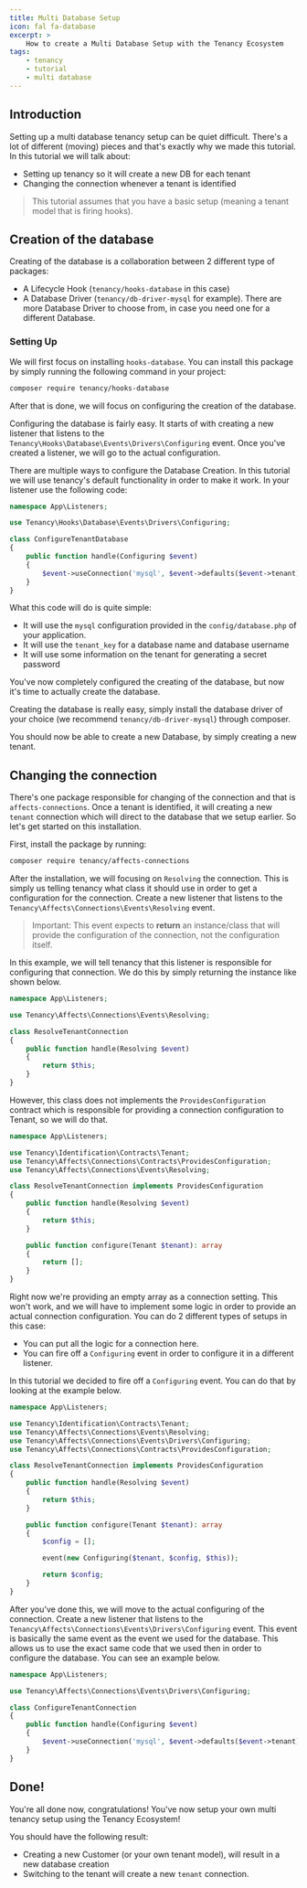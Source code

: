 ```yaml
---
title: Multi Database Setup
icon: fal fa-database
excerpt: >
    How to create a Multi Database Setup with the Tenancy Ecosystem
tags:
    - tenancy
    - tutorial
    - multi database
---
```


## Introduction
Setting up a multi database tenancy setup can be quiet difficult. There's a lot of different (moving) pieces and that's exactly why we made this tutorial. In this tutorial we will talk about:
- Setting up tenancy so it will create a new DB for each tenant
- Changing the connection whenever a tenant is identified

> This tutorial assumes that you have a basic setup (meaning a tenant model that is firing hooks).

## Creation of the database
Creating of the database is a collaboration between 2 different type of packages:
- A Lifecycle Hook (`tenancy/hooks-database` in this case)
- A Database Driver (`tenancy/db-driver-mysql` for example). There are more Database Driver to choose from, in case you need one for a different Database.

### Setting Up
We will first focus on installing `hooks-database`. You can install this package by simply running the following command in your project:
```bash
composer require tenancy/hooks-database
```

After that is done, we will focus on configuring the creation of the database.

Configuring the database is fairly easy. It starts of with creating a new listener that listens to the `Tenancy\Hooks\Database\Events\Drivers\Configuring` event. Once you've created a listener, we will go to the actual configuration.

There are multiple ways to configure the Database Creation. In this tutorial we will use tenancy's default functionality in order to make it work. In your listener use the following code:
```php
namespace App\Listeners;

use Tenancy\Hooks\Database\Events\Drivers\Configuring;

class ConfigureTenantDatabase
{
    public function handle(Configuring $event)
    {
        $event->useConnection('mysql', $event->defaults($event->tenant))
    }
}
```

What this code will do is quite simple:
- It will use the `mysql` configuration provided in the `config/database.php` of your application.
- It will use the `tenant_key` for a database name and database username
- It will use some information on the tenant for generating a secret password

You've now completely configured the creating of the database, but now it's time to actually create the database.

Creating the database is really easy, simply install the database driver of your choice (we recommend `tenancy/db-driver-mysql`) through composer.

You should now be able to create a new Database, by simply creating a new tenant.

## Changing the connection
There's one package responsible for changing of the connection and that is `affects-connections`. Once a tenant is identified, it will creating a new `tenant` connection which will direct to the database that we setup earlier. So let's get started on this installation.

First, install the package by running:
```bash
composer require tenancy/affects-connections
```

After the installation, we will focusing on `Resolving` the connection. This is simply us telling tenancy what class it should use in order to get a configuration for the connection. Create a new listener that listens to the `Tenancy\Affects\Connections\Events\Resolving` event. 

> Important: This event expects to **return** an instance/class that will provide the configuration of the connection, not the configuration itself.

In this example, we will tell tenancy that this listener is responsible for configuring that connection. We do this by simply returning the instance like shown below.

```php
namespace App\Listeners;

use Tenancy\Affects\Connections\Events\Resolving;

class ResolveTenantConnection
{
    public function handle(Resolving $event)
    {
        return $this;
    }
}
```

However, this class does not implements the `ProvidesConfiguration` contract which is responsible for providing a connection configuration to Tenant, so we will do that.

```php
namespace App\Listeners;

use Tenancy\Identification\Contracts\Tenant;
use Tenancy\Affects\Connections\Contracts\ProvidesConfiguration;
use Tenancy\Affects\Connections\Events\Resolving;

class ResolveTenantConnection implements ProvidesConfiguration
{
    public function handle(Resolving $event)
    {
        return $this;
    }

    public function configure(Tenant $tenant): array
    {
        return [];
    }
}
```
Right now we're providing an empty array as a connection setting. This won't work, and we will have to implement some logic in order to provide an actual connection configuration. You can do 2 different types of setups in this case:
- You can put all the logic for a connection here.
- You can fire off a `Configuring` event in order to configure it in a different listener.

In this tutorial we decided to fire off a `Configuring` event. You can do that by looking at the example below.
```php
namespace App\Listeners;

use Tenancy\Identification\Contracts\Tenant;
use Tenancy\Affects\Connections\Events\Resolving;
use Tenancy\Affects\Connections\Events\Drivers\Configuring;
use Tenancy\Affects\Connections\Contracts\ProvidesConfiguration;

class ResolveTenantConnection implements ProvidesConfiguration
{
    public function handle(Resolving $event)
    {
        return $this;
    }

    public function configure(Tenant $tenant): array
    {
        $config = [];

        event(new Configuring($tenant, $config, $this));

        return $config;
    }
}
```

After you've done this, we will move to the actual configuring of the connection. Create a new listener that listens to the `Tenancy\Affects\Connections\Events\Drivers\Configuring` event. This event is basically the same event as the event we used for the database.
This allows us to use the exact same code that we used then in order to configure the database. You can see an example below.

```php
namespace App\Listeners;

use Tenancy\Affects\Connections\Events\Drivers\Configuring;

class ConfigureTenantConnection
{
    public function handle(Configuring $event)
    {
        $event->useConnection('mysql', $event->defaults($event->tenant));
    }
}
```

## Done!
You're all done now, congratulations! You've now setup your own multi tenancy setup using the Tenancy Ecosystem!

You should have the following result:
- Creating a new Customer (or your own tenant model), will result in a new database creation
- Switching to the tenant will create a new `tenant` connection.
